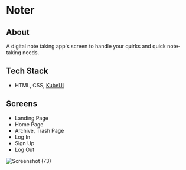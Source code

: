# Noter
## About
A digital note taking app's screen to handle your quirks and quick note-taking needs.
## Tech Stack
- HTML, CSS, [KubeUI](https://kube-ui.netlify.app/)
## Screens
- Landing Page
- Home Page
- Archive, Trash Page
- Log In
- Sign Up
- Log Out
 
![Screenshot (73)](https://user-images.githubusercontent.com/32593425/162630622-b5b2f558-75c9-45ba-b913-629b6fab38b1.png)
